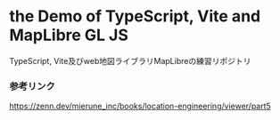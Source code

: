 # the Demo of TypeScript, Vite and MapLibre GL JS
TypeScript, Vite及びweb地図ライブラリMapLibreの練習リポジトリ  

### 参考リンク
https://zenn.dev/mierune_inc/books/location-engineering/viewer/part5
